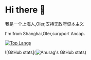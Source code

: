 # Hi there 👋

我是一个上海人,OIer,支持无政府资本主义

I'm from Shanghai,OIer,surpport Ancap.

[![Top Langs](https://github-readme-stats.vercel.app/api/top-langs/?username=huangyiming0608)](https://github.com/anuraghazra/github-readme-stats)

![GitHub stats](![Anurag's GitHub stats](https://github-readme-stats.vercel.app/api?username=huangyiming0608&show=reviews,discussions_started,discussions_answered,prs_merged,prs_merged_percentage))
